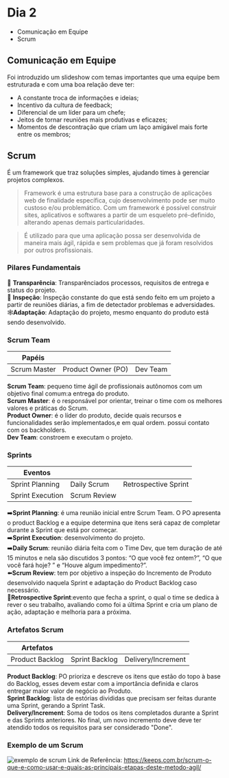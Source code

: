 # Dia 2 

- Comunicação em Equipe
- Scrum

## Comunicação em Equipe
Foi introduzido um slideshow com temas importantes que uma equipe bem estruturada e com uma boa relação deve ter:
- A constante troca de informações e ideias;
- Incentivo da cultura de feedback;
- Diferencial de um líder para um chefe;
- Jeitos de tornar reuniões mais produtivas e eficazes;
- Momentos de descontração que criam um laço amigável mais forte entre os membros;

## Scrum
É um framework que traz soluções simples, ajudando times à gerenciar projetos complexos.

> Framework é uma estrutura base para a construção de aplicações web de finalidade específica, cujo desenvolvimento pode ser muito custoso e/ou problemático. Com um framework é possível construir sites, aplicativos e softwares a partir de um esqueleto pré-definido, alterando apenas demais particularidades. <br/>

> É utilizado para que uma aplicação possa ser desenvolvida de maneira mais ágil, rápida e sem problemas que já foram resolvidos por outros profissionais.

### Pilares Fundamentais
📖 **Transparência**: Transparênciados processos, requisitos de entrega e status do projeto.<br/>
🔎 **Inspeção**: Inspeção constante do que está sendo feito em um projeto a partir de reuniões diárias, a fim de detectador problemas e adversidades.<br/>
🕸**Adaptação**: Adaptação do projeto, mesmo enquanto do produto está sendo desenvolvido.


### Scrum Team
| Papéis       |                   |         |
|--------------|-------------------|---------|
|Scrum Master  |Product Owner (PO) | Dev Team| 

**Scrum Team**: pequeno time ágil de profissionais autônomos com um objetivo final comum:a entrega do produto.<br/>
**Scrum Master**:  é o responsável por orientar, treinar o time com os melhores valores e práticas do Scrum. <br/>
**Product Owner**: é o líder do produto, decide quais recursos e funcionalidades serão implementados,e em qual ordem. possui contato com  os backholders.<br/>
**Dev Team**: constroem e executam o projeto.<br/>

### Sprints

|Eventos                   |                 |                      |
|--------------------------|-----------------|----------------------|
|Sprint Planning           |Daily Scrum      |Retrospective Sprint  | 
|Sprint Execution          |Scrum Review     |                      |


➡️**Sprint Planning**:  é uma reunião inicial entre Scrum Team. O PO apresenta o product Backlog e a equipe determina que itens será capaz de completar durante a Sprint que está por começar.<br/>
➡️**Sprint Execution**: desenvolvimento do projeto.<br/>
➡️**Daily Scrum**: reunião diária feita com o Time Dev, que tem duração de até 15 minutos e nela são discutidos 3 pontos: “O que você fez ontem?”, “O que você fará hoje? ” e “Houve algum impedimento?”.<br/>
⬅️**Scrum Review**: tem por objetivo a inspeção do Incremento de Produto desenvolvido naquela Sprint e adaptação do Product Backlog caso necessário.<br/>
🔁**Retrospective Sprint**:evento que fecha a sprint, o qual o time se dedica à rever o seu trabalho, avaliando como foi a última Sprint e cria um plano de ação, adaptação e melhoria para a próxima.<br/>




### Artefatos Scrum


| Artefatos     |              |                  |
|---------------|--------------|------------------|
|Product Backlog|Sprint Backlog|Delivery/Increment|

**Product Backlog**: PO prioriza e descreve os itens que estão do topo à base do Backlog, esses devem estar com a importância definida e claros entregar maior valor de negócio ao Produto. <br/>
**Sprint Backlog**: lista de estórias divididas que precisam ser feitas durante uma Sprint, gerando a Sprint Task.<br/>
**Delivery/Increment**: Soma de todos os itens completados durante a Sprint e das Sprints anteriores. No final, um novo incremento deve deve ter atendido todos os requisitos para ser considerado "Done".



### Exemplo de um Scrum
![exemplo de scrum](https://keeps.com.br/wp-content/uploads/2022/07/Scrum_esquema-10-1-1024x536.png)
Link de Referência: https://keeps.com.br/scrum-o-que-e-como-usar-e-quais-as-principais-etapas-deste-metodo-agil/

